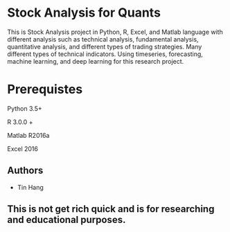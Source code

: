 # Stock Analysis for Quants
This is Stock Analysis project in Python, R, Excel, and Matlab language with different analysis such as technical analysis, fundamental analysis, quantitative analysis, and different types of trading strategies. Many different types of technical indicators. Using timeseries, forecasting, machine learning, and deep learning for this research project. 

# Prerequistes
Python 3.5+

R 3.0.0 +

Matlab R2016a

Excel 2016

## Authors
* Tin Hang

## This is not get rich quick and is for researching and educational purposes.
